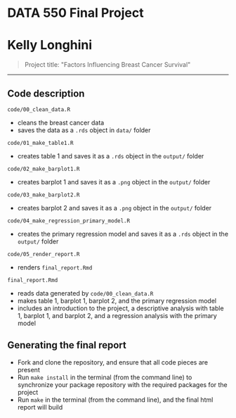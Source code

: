 # DATA 550 Final Project
# Kelly Longhini

> Project title: "Factors Influencing Breast Cancer Survival"

------------------------------------------------------------------------

## Code description

`code/00_clean_data.R`

  - cleans the breast cancer data 
  - saves the data as a `.rds` object in `data/` folder

`code/01_make_table1.R`

  - creates table 1 and saves it as a `.rds` object in the `output/` folder
  
`code/02_make_barplot1.R`

  - creates barplot 1 and saves it as a `.png` object in the `output/` folder
  
`code/03_make_barplot2.R`

  - creates barplot 2 and saves it as a `.png` object in the `output/` folder

`code/04_make_regression_primary_model.R`

  - creates the primary regression model and saves it as a `.rds` object in the `output/` folder

`code/05_render_report.R`

  - renders `final_report.Rmd`

`final_report.Rmd`

  - reads data generated by `code/00_clean_data.R`
  - makes table 1, barplot 1, barplot 2, and the primary regression model
  - includes an introduction to the project, a descriptive analysis with table 1, barplot 1, and barplot 2, and a regression analysis with the primary model
  
## Generating the final report
  - Fork and clone the repository, and ensure that all code pieces are present
  - Run `make install` in the terminal (from the command line) to synchronize your package repository with the required packages for the project
  - Run `make` in the terminal (from the command line), and the final html report will build
  
  
